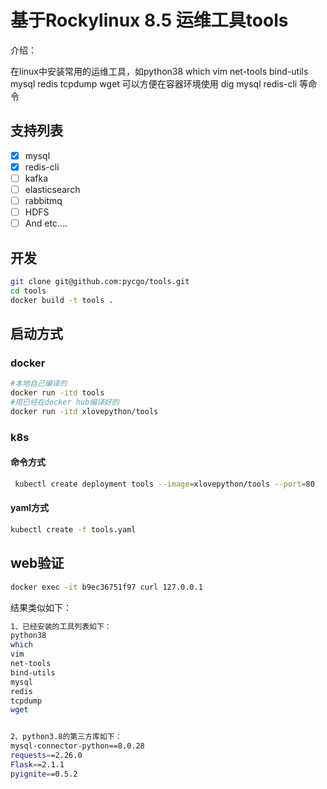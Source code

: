 # 基于Rockylinux 8.5   运维工具tools

介绍：

在linux中安装常用的运维工具，如python38 which vim net-tools bind-utils mysql redis tcpdump wget
可以方便在容器环境使用 dig mysql redis-cli 等命令

## 支持列表

- [x] mysql
- [x] redis-cli
- [ ] kafka
- [ ] elasticsearch
- [ ] rabbitmq
- [ ] HDFS
- [ ]  And etc....

## 开发

```bash
git clone git@github.com:pycgo/tools.git
cd tools
docker build -t tools .
```



## 启动方式

### docker

```bash
#本地自己编译的
docker run -itd tools
#用已经在docker hub编译好的
docker run -itd xlovepython/tools
```

### k8s

#### 命令方式

```bash
 kubectl create deployment tools --image=xlovepython/tools --port=80
```

#### yaml方式

```bash
kubectl create -f tools.yaml
```
## web验证

```bash
docker exec -it b9ec36751f97 curl 127.0.0.1
```

结果类似如下：

```bash
1、已经安装的工具列表如下：
python38
which
vim
net-tools
bind-utils
mysql
redis
tcpdump
wget


2、python3.8的第三方库如下：
mysql-connector-python==8.0.28
requests==2.26.0
Flask==2.1.1
pyignite==0.5.2
```
